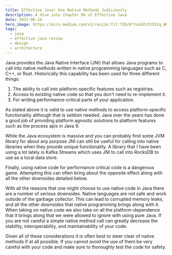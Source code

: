 ```yaml
---
title: Effective Java! Use Native Methods Judiciously
description: A dive into chapter 66 of Effective Java
date: 2021-06-24
hero_image: https://miro.medium.com/v2/resize:fit:720/0*tooSZnf2IX1q_WB-
tags:
  - java
  - effective java review
  - design
  - architecture
---
```


Java provides the Java Native Interface (JNI) that allows Java programs to call into native methods written in native programming languages such as C, C++, or Rust. Historically this capability has been used for three different things:
1. The ability to call into platform-specific features such as registries.
1. Access to existing native code so that you don't need to re-implement it.
1. For writing performance-critical parts of your application.

As stated above it is valid to use native methods to access platform-specific functionality although that is seldom needed. Java over the years has done a good job of providing platform agnostic solutions to platform features such as the process apis in Java 9. 

While the Java ecosystem is massive and you can probably find some JVM library for about any purpose JNI can still be useful for calling into native libraries when they provide unique functionality. A library that I have been using a lot lately is Kafka Streams which uses JNI to call into RocksDB to use as a local data store. 

Finally, using native code for performance critical code is a dangerous game. Attempting this can often bring about the opposite effect along with all the other downsides detailed below. 

With all the reasons that one might choose to use native code in Java there are a number of serious downsides. Native languages are not safe and work outside of the garbage collector. This can lead to corrupted memory leaks, and all the other downsides that native programming brings along with it. When taking on native code we also take on all the platform-dependence that it brings along that we were allowed to ignore with using pure Java. If you are not careful a simple native method call can greatly decrease the stability, interoperability, and maintainability of your code. 

Given all of these considerations it is often best to steer clear of native methods if at all possible. If you cannot avoid the use of them be very careful with your code and make sure to thoroughly test the code for safety. 


